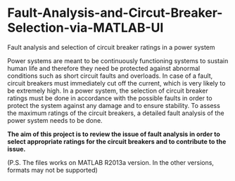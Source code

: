 # Fault-Analysis-and-Circut-Breaker-Selection-via-MATLAB-UI
Fault analysis and selection of circuit breaker ratings in a power system


Power systems are meant to be continuously functioning systems to sustain human life and therefore they need be protected against abnormal conditions such as short circuit faults and overloads. In case of a fault, circuit breakers must immediately cut off the current, which is very likely to be extremely high. In a power system, the selection of circuit breaker ratings must be done in accordance with the possible faults in order to protect the system against any damage and to ensure stability.  To assess the maximum ratings of the circuit breakers, a detailed fault analysis of the power system needs to be done.


**The aim of this project is to review the issue of fault analysis in order to select appropriate ratings for the circuit breakers and to contribute to the issue.**

(P.S. The files works on MATLAB R2013a version. In the other versions, formats may not be supported)
